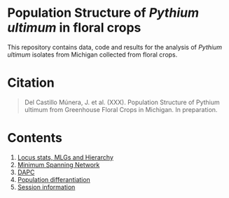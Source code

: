 # Population Structure of *Pythium ultimum* in floral crops

This repository contains data, code and results for the analysis of *Pythium ultimum* isolates from Michigan collected from floral crops.

Citation
========
> Del Castillo Múnera, J. et al. (XXX). Population Structure of Pythium ultimum from Greenhouse Floral Crops in Michigan. In preparation.

Contents
========
1. [Locus stats, MLGs and Hierarchy](analysis/Pythium_popgen.md)
2. [Minimum Spanning Network]()
3. [DAPC]()
4. [Population differantiation]()
5. [Session information]()
